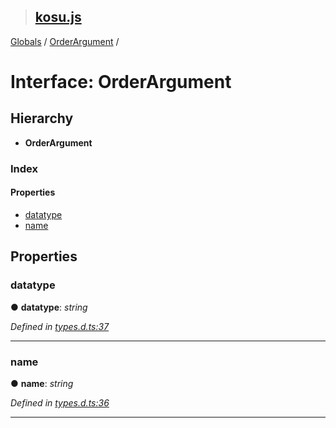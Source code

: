 > ## [kosu.js](../README.md)

[Globals](../globals.md) / [OrderArgument](orderargument.md) /

# Interface: OrderArgument

## Hierarchy

* **OrderArgument**

### Index

#### Properties

* [datatype](orderargument.md#datatype)
* [name](orderargument.md#name)

## Properties

###  datatype

● **datatype**: *string*

*Defined in [types.d.ts:37](url)*

___

###  name

● **name**: *string*

*Defined in [types.d.ts:36](url)*

___
